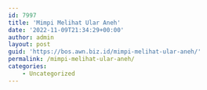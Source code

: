 ```yaml
---
id: 7997
title: 'Mimpi Melihat Ular Aneh'
date: '2022-11-09T21:34:29+00:00'
author: admin
layout: post
guid: 'https://bos.awn.biz.id/mimpi-melihat-ular-aneh/'
permalink: /mimpi-melihat-ular-aneh/
categories:
    - Uncategorized
---
```


